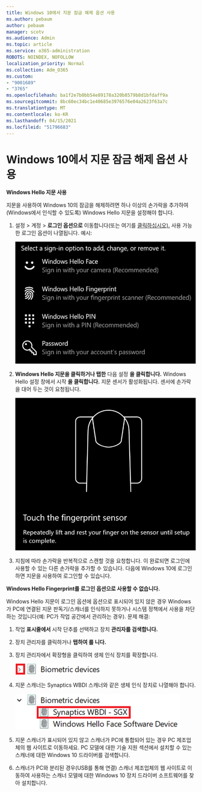 ```yaml
---
title: Windows 10에서 지문 잠금 해제 옵션 사용
ms.author: pebaum
author: pebaum
manager: scotv
ms.audience: Admin
ms.topic: article
ms.service: o365-administration
ROBOTS: NOINDEX, NOFOLLOW
localization_priority: Normal
ms.collection: Adm_O365
ms.custom:
- "9001689"
- "3765"
ms.openlocfilehash: ba1f2e7b0bb54e89178a320b8579b8d1bfdaff9a
ms.sourcegitcommit: 8bc60ec34bc1e40685e3976576e04a2623f63a7c
ms.translationtype: MT
ms.contentlocale: ko-KR
ms.lasthandoff: 04/15/2021
ms.locfileid: "51796683"
---
```

# <a name="use-fingerprint-unlock-option-in-windows-10"></a>Windows 10에서 지문 잠금 해제 옵션 사용

**Windows Hello 지문 사용**

지문을 사용하여 Windows 10의 잠금을 해제하려면 하나 이상의 손가락을 추가하여(Windows에서 인식할 수 있도록) Windows Hello 지문을 설정해야 합니다. 

1. 설정 > 계정 > **로그인 옵션으로** 이동합니다(또는 여기를 [클릭하십시오).](ms-settings:signinoptions?activationSource=GetHelp) 사용 가능한 로그인 옵션이 나열됩니다. 예시:

    ![로그인 옵션.](media/sign-in-options.png)

2. **Windows Hello 지문을 클릭하거나 탭한** 다음 설정 **을 클릭합니다.** Windows Hello 설정 창에서 시작 **을 클릭합니다.** 지문 센서가 활성화됩니다. 센서에 손가락을 대어 두는 것이 요청됩니다.

   ![지문 센서입니다.](media/fingerprint-sensor.png)

3. 지침에 따라 손가락을 반복적으로 스캔할 것을 요청합니다. 이 완료되면 로그인에 사용할 수 있는 다른 손가락을 추가할 수 있습니다. 다음에 Windows 10에 로그인하면 지문을 사용하여 로그인할 수 있습니다.

**Windows Hello Fingerprint를 로그인 옵션으로 사용할 수 없습니다.**

Windows Hello 지문이 로그인 옵션에 옵션으로 표시되어 있지 않은 경우 Windows가 PC에 연결된 지문 판독기/스캐너를 인식하지 못하거나 시스템 정책에서 사용을 차단하는 것입니다(예: PC가 작업 공간에서 관리하는 경우).  문제 해결: 

1. 작업 **표시줄에서** 시작 단추를 선택하고 장치 **관리자를 검색합니다.**

2. 장치 관리자를 클릭하거나 **탭하여 를 니다.**

3. 장치 관리자에서 확장형을 클릭하여 생체 인식 장치를 확장합니다.

   ![생체 인식 장치.](media/biometric-devices.png)

4. 지문 스캐너는 Synaptics WBDI 스캐너와 같은 생체 인식 장치로 나열해야 합니다.

   ![생체 인식 장치.](media/biometric-devices-expanded.png)

5. 지문 스캐너가 표시되어 있지 않고 스캐너가 PC에 통합되어 있는 경우 PC 제조업체의 웹 사이트로 이동하세요. PC 모델에 대한 기술 지원 섹션에서 설치할 수 있는 스캐너에 대한 Windows 10 드라이버를 검색합니다.

6. 스캐너가 PC와 분리된 경우(USB를 통해 연결) 스캐너 제조업체의 웹 사이트로 이동하여 사용하는 스캐너 모델에 대한 Windows 10 장치 드라이버 소프트웨어를 찾아 설치합니다.
